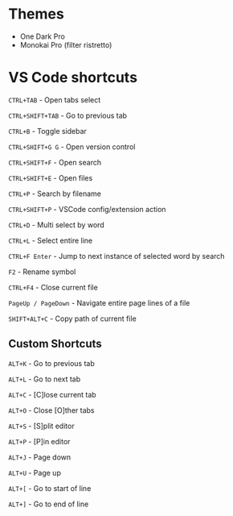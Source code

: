 # Themes

- One Dark Pro
- Monokai Pro (filter ristretto)

# VS Code shortcuts

`CTRL+TAB` - Open tabs select

`CTRL+SHIFT+TAB` - Go to previous tab

`CTRL+B` - Toggle sidebar

`CTRL+SHIFT+G G` - Open version control

`CTRL+SHIFT+F` - Open search

`CTRL+SHIFT+E` - Open files

`CTRL+P` - Search by filename

`CTRL+SHIFT+P` - VSCode config/extension action

`CTRL+D` - Multi select by word

`CTRL+L` - Select entire line

`CTRL+F Enter` - Jump to next instance of selected word by search

`F2` - Rename symbol

`CTRL+F4` - Close current file

`PageUp / PageDown` - Navigate entire page lines of a file

`SHIFT+ALT+C` - Copy path of current file

## Custom Shortcuts

`ALT+K` - Go to previous tab

`ALT+L` - Go to next tab

`ALT+C` - [C]lose current tab

`ALT+O` - Close [O]ther tabs

`ALT+S` - [S]plit editor

`ALT+P` - [P]in editor

`ALT+J` - Page down

`ALT+U` - Page up

`ALT+[` - Go to start of line

`ALT+]` - Go to end of line
